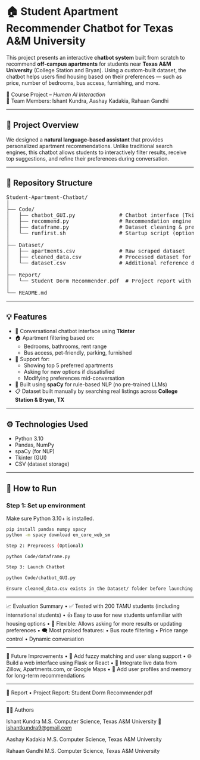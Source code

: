 # 🏠 Student Apartment Recommender Chatbot for Texas A&M University

This project presents an interactive **chatbot system** built from scratch to recommend **off-campus apartments** for students near **Texas A&M University** (College Station and Bryan). Using a custom-built dataset, the chatbot helps users find housing based on their preferences — such as price, number of bedrooms, bus access, furnishing, and more.

📘 Course Project – *Human AI Interaction*  
👥 Team Members: Ishant Kundra, Aashay Kadakia, Rahaan Gandhi

---

## 🤖 Project Overview

We designed a **natural language-based assistant** that provides personalized apartment recommendations. Unlike traditional search engines, this chatbot allows students to interactively filter results, receive top suggestions, and refine their preferences during conversation.

---

## 📂 Repository Structure

<pre>
Student-Apartment-Chatbot/
│
├── Code/                   
│   ├── chatbot_GUI.py              # Chatbot interface (Tkinter GUI)
│   ├── recommend.py                # Recommendation engine logic
│   ├── dataframe.py                # Dataset cleaning & preprocessing
│   └── runfirst.sh                 # Startup script (optional)
│
├── Dataset/
│   ├── apartments.csv              # Raw scraped dataset
│   ├── cleaned_data.csv            # Processed dataset for chatbot
│   └── dataset.csv                 # Additional reference data
│
├── Report/
│   └── Student Dorm Recommender.pdf  # Project report with design, flow, evaluation
│
└── README.md
</pre>

---

## 💡 Features

- 💬 Conversational chatbot interface using **Tkinter**
- 🏠 Apartment filtering based on:
  - Bedrooms, bathrooms, rent range
  - Bus access, pet-friendly, parking, furnished
- 🔄 Support for:
  - Showing top 5 preferred apartments
  - Asking for new options if dissatisfied
  - Modifying preferences mid-conversation
- 🧠 Built using **spaCy** for rule-based NLP (no pre-trained LLMs)
- 📋 Dataset built manually by searching real listings across **College Station & Bryan, TX**

---

## ⚙️ Technologies Used

- Python 3.10  
- Pandas, NumPy  
- spaCy (for NLP)  
- Tkinter (GUI)  
- CSV (dataset storage)

---

## 🚀 How to Run

### Step 1: Set up environment
Make sure Python 3.10+ is installed.

```bash
pip install pandas numpy spacy
python -m spacy download en_core_web_sm

Step 2: Preprocess (Optional)

python Code/dataframe.py

Step 3: Launch Chatbot

python Code/chatbot_GUI.py

Ensure cleaned_data.csv exists in the Dataset/ folder before launching the chatbot.
```
---

📈 Evaluation Summary
	•	✅ Tested with 200 TAMU students (including international students)
	•	👍 Easy to use for new students unfamiliar with housing options
	•	🔄 Flexible: Allows asking for more results or updating preferences
	•	🗨️ Most praised features:
	•	Bus route filtering
	•	Price range control
	•	Dynamic conversation

---

🚧 Future Improvements
	•	🤝 Add fuzzy matching and user slang support
	•	🌐 Build a web interface using Flask or React
	•	📍 Integrate live data from Zillow, Apartments.com, or Google Maps
	•	🧠 Add user profiles and memory for long-term recommendations

---

📄 Report
	•	Project Report: Student Dorm Recommender.pdf

---

👨‍💻 Authors

Ishant Kundra
M.S. Computer Science, Texas A&M University
📧 ishantkundra9@gmail.com

Aashay Kadakia
M.S. Computer Science, Texas A&M University

Rahaan Gandhi
M.S. Computer Science, Texas A&M University
